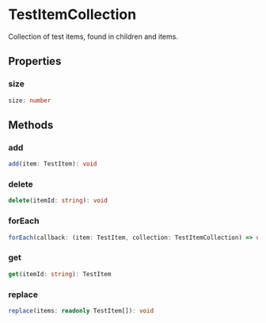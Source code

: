 # TestItemCollection

Collection of test items, found in children and items.

## Properties

### size

```typescript
size: number
```

## Methods

### add

```typescript
add(item: TestItem): void
```

### delete

```typescript
delete(itemId: string): void
```

### forEach

```typescript
forEach(callback: (item: TestItem, collection: TestItemCollection) => unknown, thisArg?: any): void
```

### get

```typescript
get(itemId: string): TestItem
```

### replace

```typescript
replace(items: readonly TestItem[]): void
```

[TestItem]: TestItem.md
